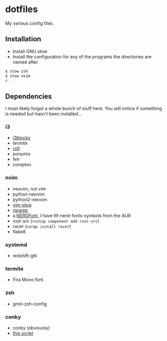 # dotfiles
My various config files.

## Installation
* Install GNU stow
* Install the configuration for any of the programs the directories are named after.

```bash
$ stow zsh
$ stow nvim
# ...
```

## Dependencies
I most likely forgot a whole bunch of stuff here. You will notice if something is needed but hasn't been installed...

### i3
* [i3blocks](https://github.com/vivien/i3blocks)
* termite
* [rofi](https://github.com/DaveDavenport/rofi)
* ponymix
* feh
* compton

### nvim
* neovim, not vim
* python-neovim
* python2-neovim
* [vim-plug](https://github.com/junegunn/vim-plug)
* [ripgrep](https://github.com/BurntSushi/ripgrep)
* a [NERDFont](https://github.com/ryanoasis/nerd-fonts), I have ttf-nerd-fonts-symbols from the AUR
* rust-src (`rustup component add rust-src`)
* racer (`cargo install racer`)
* flake8

### systemd
* redshift-gtk

### termite
* Fira Mono font

### zsh
* grml-zsh-config

### conky
* conky (obviously)
* [this script](https://gist.github.com/tronje/21c4c1ecf7a9afb133f1814336ac3d48)

